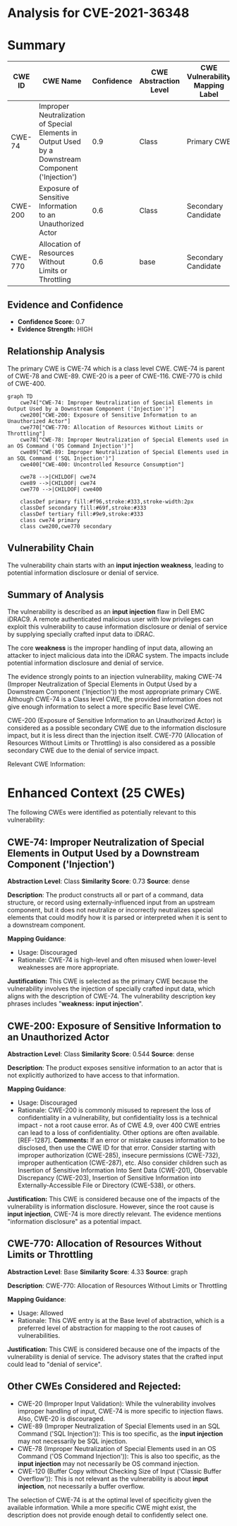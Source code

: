 # Analysis for CVE-2021-36348

# Summary
| CWE ID | CWE Name | Confidence | CWE Abstraction Level | CWE Vulnerability Mapping Label | CWE-Vulnerability Mapping Notes |
|---|---|---|---|---|---|
| CWE-74 | Improper Neutralization of Special Elements in Output Used by a Downstream Component ('Injection') | 0.9 | Class | Primary CWE | Allowed-with-Review |
| CWE-200 | Exposure of Sensitive Information to an Unauthorized Actor | 0.6 | Class | Secondary Candidate | Discouraged |
| CWE-770 | Allocation of Resources Without Limits or Throttling | 0.6 | base | Secondary Candidate | Allowed |

## Evidence and Confidence

*   **Confidence Score:** 0.7
*   **Evidence Strength:** HIGH

## Relationship Analysis
The primary CWE is CWE-74 which is a class level CWE.
CWE-74 is parent of CWE-78 and CWE-89.
CWE-20 is a peer of CWE-116.
CWE-770 is child of CWE-400.

```mermaid
graph TD
    cwe74["CWE-74: Improper Neutralization of Special Elements in Output Used by a Downstream Component ('Injection')"]
    cwe200["CWE-200: Exposure of Sensitive Information to an Unauthorized Actor"]
    cwe770["CWE-770: Allocation of Resources Without Limits or Throttling"]
    cwe78["CWE-78: Improper Neutralization of Special Elements used in an OS Command ('OS Command Injection')"]
    cwe89["CWE-89: Improper Neutralization of Special Elements used in an SQL Command ('SQL Injection')"]
    cwe400["CWE-400: Uncontrolled Resource Consumption"]

    cwe78 -->|CHILDOF| cwe74
    cwe89 -->|CHILDOF| cwe74
    cwe770 -->|CHILDOF| cwe400
    
    classDef primary fill:#f96,stroke:#333,stroke-width:2px
    classDef secondary fill:#69f,stroke:#333
    classDef tertiary fill:#9e9,stroke:#333
    class cwe74 primary
    class cwe200,cwe770 secondary
```

## Vulnerability Chain
The vulnerability chain starts with an **input injection** **weakness**, leading to potential information disclosure or denial of service.

## Summary of Analysis
The vulnerability is described as an **input injection** flaw in Dell EMC iDRAC9. A remote authenticated malicious user with low privileges can exploit this vulnerability to cause information disclosure or denial of service by supplying specially crafted input data to iDRAC.

The core **weakness** is the improper handling of input data, allowing an attacker to inject malicious data into the iDRAC system. The impacts include potential information disclosure and denial of service.

The evidence strongly points to an injection vulnerability, making CWE-74 (Improper Neutralization of Special Elements in Output Used by a Downstream Component ('Injection')) the most appropriate primary CWE. Although CWE-74 is a Class level CWE, the provided information does not give enough information to select a more specific Base level CWE.

CWE-200 (Exposure of Sensitive Information to an Unauthorized Actor) is considered as a possible secondary CWE due to the information disclosure impact, but it is less direct than the injection itself. CWE-770 (Allocation of Resources Without Limits or Throttling) is also considered as a possible secondary CWE due to the denial of service impact.

Relevant CWE Information:

# Enhanced Context (25 CWEs)
The following CWEs were identified as potentially relevant to this vulnerability:

## CWE-74: Improper Neutralization of Special Elements in Output Used by a Downstream Component ('Injection')
**Abstraction Level**: Class
**Similarity Score**: 0.73
**Source**: dense

**Description**:
The product constructs all or part of a command, data structure, or record using externally-influenced input from an upstream component, but it does not neutralize or incorrectly neutralizes special elements that could modify how it is parsed or interpreted when it is sent to a downstream component.

**Mapping Guidance**:
- Usage: Discouraged
- Rationale: CWE-74 is high-level and often misused when lower-level weaknesses are more appropriate.

**Justification:**
This CWE is selected as the primary CWE because the vulnerability involves the injection of specially crafted input data, which aligns with the description of CWE-74. The vulnerability description key phrases includes "**weakness:** **input injection**".

## CWE-200: Exposure of Sensitive Information to an Unauthorized Actor
**Abstraction Level**: Class
**Similarity Score**: 0.544
**Source**: dense

**Description**:
The product exposes sensitive information to an actor that is not explicitly authorized to have access to that information.

**Mapping Guidance**:
- Usage: Discouraged
- Rationale: CWE-200 is commonly misused to represent the loss of confidentiality in a vulnerability, but confidentiality loss is a technical impact - not a root cause error. As of CWE 4.9, over 400 CWE entries can lead to a loss of confidentiality. Other options are often available. [REF-1287].
**Comments:** If an error or mistake causes information to be disclosed, then use the CWE ID for that error. Consider starting with improper authorization (CWE-285), insecure permissions (CWE-732), improper authentication (CWE-287), etc. Also consider children such as Insertion of Sensitive Information Into Sent Data (CWE-201), Observable Discrepancy (CWE-203), Insertion of Sensitive Information into Externally-Accessible File or Directory (CWE-538), or others.

**Justification:**
This CWE is considered because one of the impacts of the vulnerability is information disclosure. However, since the root cause is **input injection**, CWE-74 is more directly relevant. The evidence mentions "information disclosure" as a potential impact.

## CWE-770: Allocation of Resources Without Limits or Throttling
**Abstraction Level**: Base
**Similarity Score**: 4.33
**Source**: graph

**Description**:
CWE-770: Allocation of Resources Without Limits or Throttling

**Mapping Guidance**:
- Usage: Allowed
- Rationale: This CWE entry is at the Base level of abstraction, which is a preferred level of abstraction for mapping to the root causes of vulnerabilities.

**Justification:**
This CWE is considered because one of the impacts of the vulnerability is denial of service. The advisory states that the crafted input could lead to "denial of service".

## Other CWEs Considered and Rejected:

*   CWE-20 (Improper Input Validation): While the vulnerability involves improper handling of input, CWE-74 is more specific to injection flaws. Also, CWE-20 is discouraged.
*   CWE-89 (Improper Neutralization of Special Elements used in an SQL Command ('SQL Injection')): This is too specific, as the **input injection** may not necessarily be SQL injection.
*   CWE-78 (Improper Neutralization of Special Elements used in an OS Command ('OS Command Injection')): This is also too specific, as the **input injection** may not necessarily be OS command injection.
*   CWE-120 (Buffer Copy without Checking Size of Input ('Classic Buffer Overflow')): This is not relevant as the vulnerability is about **input injection**, not necessarily a buffer overflow.

The selection of CWE-74 is at the optimal level of specificity given the available information. While a more specific CWE might exist, the description does not provide enough detail to confidently select one.